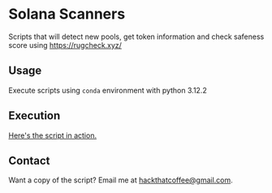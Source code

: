 # Solana Scanners

Scripts that will detect new pools, get token information and check safeness score using https://rugcheck.xyz/ 

## Usage
Execute scripts using `conda` environment with python 3.12.2

## Execution
[Here's the script in action.](https://www.youtube.com/watch?v=KCX89ndFht0)

## Contact 
Want a copy of the script? Email me at [hackthatcoffee@gmail.com](mailto:hackthatcoffee@gmail.com).